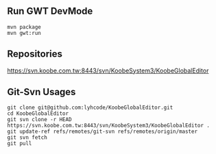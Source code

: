 
## Run GWT DevMode ##

    mvn package
    mvn gwt:run

## Repositories ##

https://svn.koobe.com.tw:8443/svn/KoobeSystem3/KoobeGlobalEditor


## Git-Svn Usages ##

    git clone git@github.com:lyhcode/KoobeGlobalEditor.git
    cd KoobeGlobalEditor
    git svn clone -r HEAD https://svn.koobe.com.tw:8443/svn/KoobeSystem3/KoobeGlobalEditor .
    git update-ref refs/remotes/git-svn refs/remotes/origin/master
    git svn fetch
    git pull
